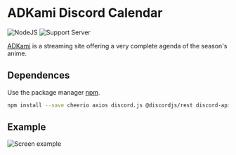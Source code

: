 # ADKami Discord Calendar

![NodeJS](https://img.shields.io/badge/node.js-6DA55F?style=for-the-badge&label=Made+with&logo=node.js&logoColor=white)            ![Support Server](https://img.shields.io/badge/discord.js-6DA55F?label=Made+With&logo=Discord&colorB=7289da&style=for-the-badge)

[ADKami](https://www.adkami.com) is a streaming site offering a very complete agenda of the season's anime.

## Dependences

Use the package manager [npm](https://www.npmjs.com).

```bash
npm install --save cheerio axios discord.js @discordjs/rest discord-api-types
```

## Example
![Screen example](https://sc.hololive.fr/WBn4pa3t22.png)
